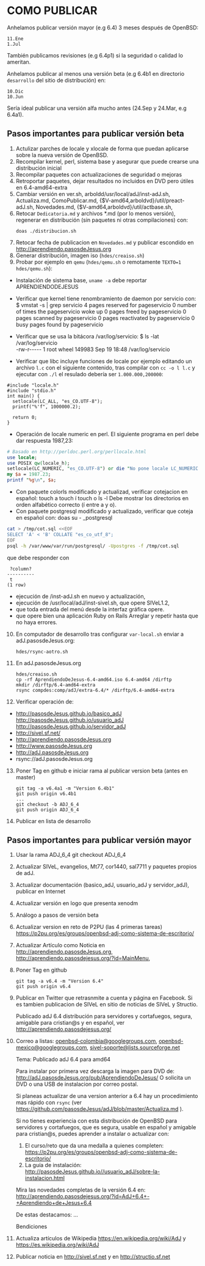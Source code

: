 COMO PUBLICAR
=============

Anhelamos publicar versión mayor (e.g 6.4) 3 meses después de OpenBSD:

	11.Ene
	1.Jul

También publicamos revisiones (e.g 6.4p1) si la seguridad o calidad lo ameritan.

Anhelamos publicar al menos una versión beta (e.g 6.4b1 en directorio
```desarrollo``` del sitio de distribución) en:

	10.Dic
	10.Jun

Sería ideal publicar una versión alfa mucho antes (24.Sep y 24.Mar, e.g 6.4a1).


Pasos importantes para publicar versión beta
--------------------------------------------

1. Actulizar parches de locale y xlocale de forma que puedan aplicarse
   sobre la nueva versión de OpenBSD.
2. Recompilar kernel, perl, sistema base y asegurar que puede crearse una 
   distribución inicial 
3. Recompilar paquetes con actualizaciones de seguridad o mejoras
4. Retroportar paquetes, dejar resultados no incluidos en DVD pero
   útiles en 6.4-amd64-extra
5. Cambiar versión en ver.sh, arboldd/usr/local/adJ/inst-adJ.sh, Actualiza.md,
	ComoPublicar.md, {$V-amd64,arboldvd}/util/preact-adJ.sh, Novedades.md,
	{$V-amd64,arboldvd}/util/actbase.sh, 
6. Retocar ```Dedicatoria.md``` y archivos *.md (por lo menos versión),
   regenerar en distribución (sin paquetes ni otras compilaciones) con:
	```
	doas ./distribucion.sh
	```
7. Retocar fecha de publicacion en ```Novedades.md``` y publicar escondido en
   http://aprendiendo.pasosdeJesus.org
8. Generar distribución, imagen iso (```hdes/creaiso.sh```)
9. Probar por ejemplo en ```qemu``` (```hdes/qemu.sh``` o remotamente 
  ```TEXTO=1 hdes/qemu.sh```): 
- Instalación de sistema base, `uname -a` debe reportar APRENDIENDODEJESUS
- Verificar que kernel tiene renombramiento de daemon por servicio con:
	$  vmstat -s | grep servicio
          	4 pages reserved for pageservicio
          	0 number of times the pageservicio woke up
          	0 pages freed by pageservicio
          	0 pages scanned by pageservicio
          	0 pages reactivated by pageservicio
          	0 busy pages found by pageservicio

- Verificar que se usa la bitácora /var/log/servicio:
	$ ls -lat /var/log/servicio  
		-rw-r-----  1 root  wheel  149983 Sep 19 18:48 /var/log/servicio

- Verificar que libc incluye funciones de locale por ejemplo editando
  un archivo `l.c` con el siguiente contenido, tras compilar con `cc -o l l.c`
  y ejecutar con `./l` el resulado debería ser `1.000.000,200000`:
```
#include "locale.h"  
#include "stdio.h"
int main() {  
  setlocale(LC_ALL, "es_CO.UTF-8");
  printf("%'f", 1000000.2);

  return 0;
}
```
- Operación de locale numeric en perl. El siguiente programa en perl debe 
  dar respuesta 1987,23:
```perl
# Basado en http://perldoc.perl.org/perllocale.html
use locale;
use POSIX qw(locale_h);
setlocale(LC_NUMERIC, "es_CO.UTF-8") or die "No pone locale LC_NUMERIC en es_CO.UTF-8";                                                        
my $a = 1987.23;
printf "%g\n", $a;
```
- Con paquete colorls modificado y actualizad, verificar cotejacion en español:
  touch a
  touch í
  touch o
  ls -l
  Debe mostrar los directorios en orden alfabético correcto (í entre a y o).
- Con paquete postgresql modificado y actualizado, verificar que coteja
  en español con:
doas su - _postgresql
```sh
cat > /tmp/cot.sql <<EOF
SELECT 'Á' < 'B' COLLATE "es_co_utf_8";
EOF
psql -h /var/www/var/run/postgresql/ -Upostgres -f /tmp/cot.sql
```
  que debe responder con
```
 ?column?
----------
 t
(1 row)
```
- ejecución de /inst-adJ.sh en nuevo y actualización, 
- ejecución de /usr/local/adJ/inst-sivel.sh, que opere SIVeL1.2,
- que toda entrada del menú desde la interfaz gráfica opere.  
- que opere bien una aplicación Ruby on Rails
  Arreglar y repetir hasta que no haya errores.
10. En computador de desarrollo tras configurar ```var-local.sh``` enviar a
   adJ.pasosdeJesus.org:
	```
	hdes/rsync-aotro.sh
	```
11. En adJ.pasosdeJesus.org
	```
	hdes/creaiso.sh
	cp -rf AprendiendoDeJesus-6.4-amd64.iso 6.4-amd64 /dirftp
	mkdir /dirftp/6.4-amd64-extra
	rsync compdes:comp/adJ/extra-6.4/* /dirftp/6.4-amd64-extra
	```
12. Verificar operación de:
  * http://pasosdeJesus.github.io/basico_adJ http://pasosdeJesus.github.io/usuario_adJ http://pasosdeJesus.github.io/servidor_adJ
  * http://sivel.sf.net/
  * http://aprendiendo.pasosdeJesus.org
  * http://www.pasosdeJesus.org
  * http://adJ.pasosdeJesus.org
  * rsync://adJ.pasosdeJesus.org

13. Poner Tag en github e iniciar rama al publicar version beta (antes en master)
	```
	git tag -a v6.4a1 -m "Version 6.4b1"
	git push origin v6.4b1
	...
	git checkout -b ADJ_6_4
	git push origin ADJ_6_4
	```
14. Publicar en lista de desarrollo

Pasos importantes para publicar versión mayor
--------------------------------------------

1. Usar la rama ADJ_6_4
	git checkout ADJ_6_4
2. Actualizar SIVeL, evangelios, Mt77, cor1440, sal7711 y paquetes propios de 
   adJ.
3. Actualizar documentación (basico_adJ, usuario_adJ y servidor_adJ), 
   publicar en Internet
4. Actualizar versión en logo que presenta xenodm
5. Análogo a pasos de versión beta
6. Actualizar version en reto de P2PU (las 4 primeras tareas) 
   https://p2pu.org/es/groups/openbsd-adj-como-sistema-de-escritorio/
7. Actualizar Artículo como Noticia en http://aprendiendo.pasosdeJesus.org,
   http://aprendiendo.pasosdejesus.org/?id=MainMenu,  
8. Poner Tag en github
	```
	git tag -a v6.4 -m "Version 6.4"
	git push origin v6.4
	```
9. Publicar en Twitter que retrasnmite a cuenta y página en Facebook. 
   Si es tambien publicacion de SIVeL en sitio de noticias de SIVeL y Structio.

	Publicado adJ 6.4 distribución para servidores y cortafuegos, 
	segura, amigable para cristian@s y en español, ver 
	http://aprendiendo.pasosdejesus.org/
10. Correo a listas: 
    openbsd-colombia@googlegroups.com, 
    openbsd-mexico@googlegroups.com, sivel-soporte@lists.sourceforge.net

	Tema: Publicado adJ 6.4 para amd64

	Para instalar por primera vez descarga la imagen para DVD de:
	  http://adJ.pasosdeJesus.org/pub/AprendiendoDeJesus/
	O solicita un DVD o una USB de instalacion por correo postal.

	Si planeas actualizar de una version anterior a 6.4
	hay un procedimiento mas rápido con ```rsync``` (ver
	https://github.com/pasosdeJesus/adJ/blob/master/Actualiza.md ).

	Si no tienes experiencia con esta distribución de OpenBSD para 
	servidores y cortafuegos, que es segura, usable en español y amigable 
	para cristian@s, puedes aprender a instalar o actualizar con:
	  1. El curso/reto que da una medalla a quienes completen:
	  https://p2pu.org/es/groups/openbsd-adj-como-sistema-de-escritorio/
	  2. La guía de instalación:
	  http://pasosdeJesus.github.io//usuario_adJ/sobre-la-instalacion.html

	Mira las novedades completas de la versión 6.4 en:
	  http://aprendiendo.pasosdejesus.org/?id=AdJ+6.4+-+Aprendiendo+de+Jesus+6.4

	De estas destacamos:
	...

	Bendiciones

11. Actualiza artículos de Wikipedia 
   https://en.wikipedia.org/wiki/AdJ y https://es.wikipedia.org/wiki/AdJ 

12. Publicar noticia en http://sivel.sf.net y en  http://structio.sf.net

